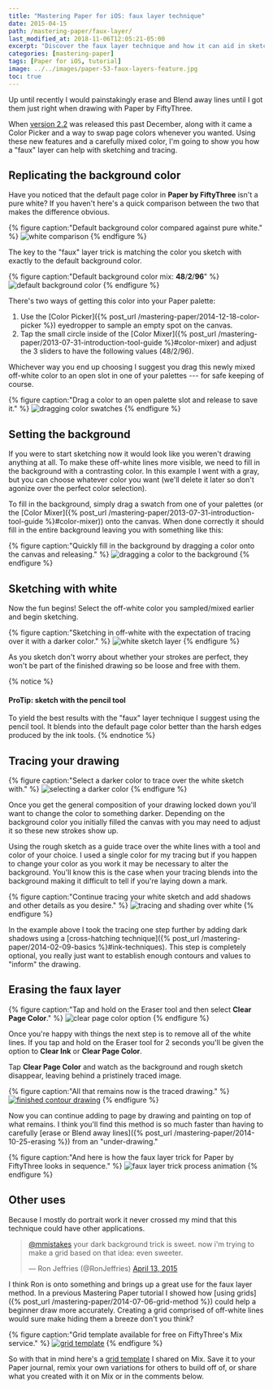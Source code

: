 ```yaml
---
title: "Mastering Paper for iOS: faux layer technique"
date: 2015-04-15
path: /mastering-paper/faux-layer/
last_modified_at: 2018-11-06T12:05:21-05:00
excerpt: "Discover the faux layer technique and how it can aid in sketching and tracing with Paper for iOS."
categories: [mastering-paper]
tags: [Paper for iOS, tutorial]
image: ../../images/paper-53-faux-layers-feature.jpg
toc: true
---
```


Up until recently I would painstakingly erase and Blend away lines until I got them just right when drawing with Paper by FiftyThree.

When [version 2.2](http://news.fiftythree.com/post/104844221313/paper-update-2-2-holiday-bonus-edition-happy) was released this past December, along with it came a Color Picker and a way to swap page colors whenever you wanted. Using these new features and a carefully mixed color, I'm going to show you how a "faux" layer can help with sketching and tracing.

## Replicating the background color

Have you noticed that the default page color in **Paper by FiftyThree** isn't a pure white? If you haven't here's a quick comparison between the two that makes the difference obvious.

{% figure caption:"Default background color compared against pure white." %}
![white comparison](../../images/paper-53-default-white.png)
{% endfigure %}

The key to the "faux" layer trick is matching the color you sketch with exactly to the default background color.

{% figure caption:"Default background color mix: **48**/**2**/**96**" %}
![default background color](../../images/paper-53-default-background-mix.jpg)
{% endfigure %}

There's two ways of getting this color into your Paper palette:

1. Use the [Color Picker]({% post_url /mastering-paper/2014-12-18-color-picker %}) eyedropper to sample an empty spot on the canvas.
2. Tap the small circle inside of the [Color Mixer]({% post_url /mastering-paper/2013-07-31-introduction-tool-guide %}#color-mixer) and adjust the 3 sliders to have the following values (48/2/96).

Whichever way you end up choosing I suggest you drag this newly mixed off-white color to an open slot in one of your palettes --- for safe keeping of course.

{% figure caption:"Drag a color to an open palette slot and release to save it." %}
![dragging color swatches](../../images/paper-53-drag-color-swatch.jpg)
{% endfigure %}

## Setting the background

If you were to start sketching now it would look like you weren't drawing anything at all. To make these off-white lines more visible, we need to fill in the background with a contrasting color. In this example I went with a gray, but you can choose whatever color you want (we'll delete it later so don't agonize over the perfect color selection).

To fill in the background, simply drag a swatch from one of your palettes (or the [Color Mixer]({% post_url /mastering-paper/2013-07-31-introduction-tool-guide %}#color-mixer)) onto the canvas. When done correctly it should fill in the entire background leaving you with something like this:

{% figure caption:"Quickly fill in the background by dragging a color onto the canvas and releasing." %}
![dragging a color to the background](../../images/paper-53-filled-gray-background.jpg)
{% endfigure %}

## Sketching with white

Now the fun begins! Select the off-white color you sampled/mixed earlier and begin sketching.

{% figure caption:"Sketching in off-white with the expectation of tracing over it with a darker color." %}
![white sketch layer](../../images/paper-53-white-sketch-layer.jpg)
{% endfigure %}

As you sketch don't worry about whether your strokes are perfect, they won't be part of the finished drawing so be loose and free with them.

{% notice %}
#### ProTip: sketch with the pencil tool

To yield the best results with the "faux" layer technique I suggest using the pencil tool. It blends into the default page color better than the harsh edges produced by the ink tools.
{% endnotice %}

## Tracing your drawing

{% figure caption:"Select a darker color to trace over the white sketch with." %}
![selecting a darker color](../../images/paper-53-tracing-layer-dark.jpg)
{% endfigure %}

Once you get the general composition of your drawing locked down you'll want to change the color to something darker. Depending on the background color you initially filled the canvas with you may need to adjust it so these new strokes show up.

Using the rough sketch as a guide trace over the white lines with a tool and color of your choice. I used a single color for my tracing but if you happen to change your color as you work it may be necessary to alter the background. You'll know this is the case when your tracing blends into the background making it difficult to tell if you're laying down a mark.

{% figure caption:"Continue tracing your white sketch and add shadows and other details as you desire." %}
![tracing and shading over white](../../images/paper-53-tracing-shading.jpg)
{% endfigure %}

In the example above I took the tracing one step further by adding dark shadows using a [cross-hatching technique]({% post_url /mastering-paper/2014-02-09-basics %}#ink-techniques). This step is completely optional, you really just want to establish enough contours and values to "inform" the drawing.

## Erasing the faux layer

{% figure caption:"Tap and hold on the Eraser tool and then select **Clear Page Color**." %}
![clear page color option](../../images/paper-53-clear-page.jpg)
{% endfigure %}

Once you're happy with things the next step is to remove all of the white lines. If you tap and hold on the Eraser tool for 2 seconds you'll be given the option to **Clear Ink** or **Clear Page Color**. 

Tap **Clear Page Color** and watch as the background and rough sketch disappear, leaving behind a pristinely traced image.

{% figure caption:"All that remains now is the traced drawing." %}
[![finished contour drawing](../../images/paper-53-removed-faux-layer.jpg)](https://mix.fiftythree.com/11098-Michael-Rose/2808345)
{% endfigure %}

Now you can continue adding to page by drawing and painting on top of what remains. I think you'll find this method is so much faster than having to carefully [erase or Blend away lines]({% post_url /mastering-paper/2014-10-25-erasing %}) from an "under-drawing."

{% figure caption:"And here is how the faux layer trick for Paper by FiftyThree looks in sequence." %}
![faux layer trick process animation](../../images/paper-53-faux-layers-process.gif)
{% endfigure %}

## Other uses

Because I mostly do portrait work it never crossed my mind that this technique could have other applications.

<blockquote class="twitter-tweet" lang="en"><p><a href="https://twitter.com/mmistakes">@mmistakes</a> your dark background trick is sweet. now i&#39;m trying to make a grid based on that idea: even sweeter.</p>&mdash; Ron Jeffries (@RonJeffries) <a href="https://twitter.com/RonJeffries/status/587650836018438144">April 13, 2015</a></blockquote>
<script async src="//platform.twitter.com/widgets.js" charset="utf-8"></script>

I think Ron is onto something and brings up a great use for the faux layer method. In a previous Mastering Paper tutorial I showed how [using grids]({% post_url /mastering-paper/2014-07-06-grid-method %}) could help a beginner draw more accurately. Creating a grid comprised of off-white lines would sure make hiding them a breeze don't you think?

{% figure caption:"Grid template available for free on FiftyThree's Mix service." %}
[![grid template](../../images/paper-53-mix-grid-template.jpg)](https://mix.fiftythree.com/11098-Michael-Rose/2854744)
{% endfigure %}

So with that in mind here's a [grid template](https://mix.fiftythree.com/11098-Michael-Rose/2854744) I shared on Mix. Save it to your Paper journal, remix your own variations for others to build off of, or share what you created with it on Mix or in the comments below.
